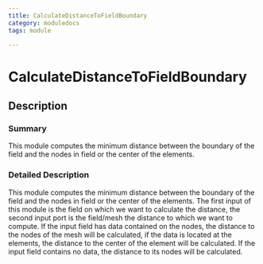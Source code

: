 ```yaml
---
title: CalculateDistanceToFieldBoundary
category: moduledocs
tags: module

---
```


# CalculateDistanceToFieldBoundary


## Description

### Summary

This module computes the minimum distance between the boundary of the field and the nodes in field or the center of the elements.

### Detailed Description

This module computes the minimum distance between the boundary of the field and the nodes in field or the center of the elements. The first input of this module is the field on which we want to calculate the distance, the second input port is the field/mesh the distance to which we want to compute. If the input field has data contained on the nodes, the distance to the nodes of the mesh will be calculated, if the data is located at the elements, the distance to the center of the element will be calculated. If the input field contains no data, the distance to its nodes will be calculated.
